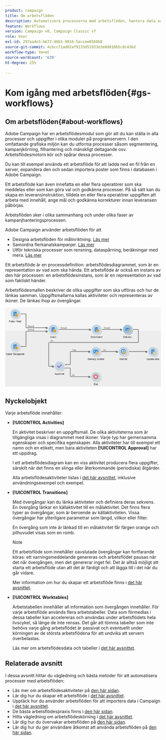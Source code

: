 ```yaml
---
product: campaign
title: Om arbetsflöden
description: Automatisera processerna med arbetsflöden, hantera data och målgrupper, skicka meddelanden med mera.
feature: Workflows
version: Campaign v8, Campaign Classic v7
role: User
exl-id: 297aa4e3-b672-46b5-9016-5accee8568b8
source-git-commit: 4cbccf1ad02af9133d51933e3e0d010b5c8c43bd
workflow-type: tm+mt
source-wordcount: '639'
ht-degree: 25%

---
```


# Kom igång med arbetsflöden{#gs-workflows}

## Om arbetsflöden{#about-workflows}

Adobe Campaign har en arbetsflödesmodul som gör att du kan ställa in alla processer och uppgifter i olika moduler på programservern. I den omfattande grafiska miljön kan du utforma processer såsom segmentering, kampanjkörning, filhantering och mänskligt deltagande osv. Arbetsflödesmotorn kör och spårar dessa processer.

Du kan till exempel använda ett arbetsflöde för att ladda ned en fil från en server, expandera den och sedan importera poster som finns i databasen i Adobe Campaign.

Ett arbetsflöde kan även innefatta en eller flera operatörer som ska meddelas eller som kan göra val och godkänna processer. På så sätt kan du skapa en leveransinstruktion, tilldela en eller flera operatörer uppgiften att arbeta med innehåll, ange mål och godkänna korrekturer innan leveransen påbörjas.

Arbetsflöden sker i olika sammanhang och under olika faser av kampanjhanteringsprocessen.

Adobe Campaign använder arbetsflöden för att

* Designa arbetsflöden för målinriktning. [Läs mer](#targeting-workflows)
* Samordna flerkanalskampanjer. [Läs mer](#campaign-workflows)
* Utför tekniska processer som rensning, dataspårning, beräkningar med mera. [Läs mer](#technical-workflows)

Ett arbetsflöde är en processdefinition: arbetsflödesdiagrammet, som är en representation av vad som ska hända. Ett arbetsflöde är också en instans av den här processen: en arbetsflödesinstans, som är en representation av vad som faktiskt händer.

Arbetsflödesmallen beskriver de olika uppgifter som ska utföras och hur de länkas samman. Uppgiftsmallarna kallas aktiviteter och representeras av ikoner. De länkas ihop av övergångar.

![](assets/example1.png)

## Nyckelobjekt

Varje arbetsflöde innehåller:

* **[!UICONTROL Activities]**

  En aktivitet beskriver en uppgiftsmall. De olika aktiviteterna som är tillgängliga visas i diagrammet med ikoner. Varje typ har gemensamma egenskaper och specifika egenskaper. Alla aktiviteter har till exempel ett namn och en etikett, men bara aktiviteten **[!UICONTROL Approval]** har ett uppdrag.

  I ett arbetsflödesdiagram kan en viss aktivitet producera flera uppgifter, särskilt när det finns en slinga eller återkommande (periodiska) åtgärder.

  Alla arbetsflödesaktiviteter listas i [det här avsnittet](activities.md), inklusive användningsexempel och exempel.

* **[!UICONTROL Transitions]**

  Med övergångar kan du länka aktiviteter och definiera deras sekvens. En övergång länkar en källaktivitet till en målaktivitet. Det finns flera typer av övergångar, som är beroende av källaktiviteten. Vissa övergångar har ytterligare parametrar som längd, villkor eller filter.

  En övergång som inte är länkad till en målaktivitet får färgen orange och pilhuvudet visas som en romb.

  >[!NOTE]
  >
  >Ett arbetsflöde som innehåller oavslutade övergångar kan fortfarande köras: ett varningsmeddelande genereras och arbetsflödet pausas när det når övergången, men det genererar inget fel. Det är alltså möjligt att starta ett arbetsflöde utan att det är färdigt och att lägga till i det när du går vidare.

  Mer information om hur du skapar ett arbetsflöde finns i [det här avsnittet](build-a-workflow.md).

* **[!UICONTROL Worktables]**

  Arbetstabellen innehåller all information som övergången innehåller. För varje arbetsflöde används flera arbetstabeller. Data som förmedlas i dessa tabeller kan accelereras och användas under arbetsflödets hela livscykel, så länge de inte rensas. Det går att tömma tabeller som inte behövs varje gång arbetsflödet är passivat och eventuellt under körningen av de största arbetsflödena för att undvika att servern överbelastas.

  Läs mer om arbetsflödesdata och tabeller i [det här avsnittet](use-workflow-data.md).

## Relaterade avsnitt

I dessa avsnitt hittar du vägledning och bästa metoder för att automatisera processer med arbetsflöden:

* Läs mer om arbetsflödesaktiviteter på [den här sidan](use-workflow-data.md).
* Lär dig hur du skapar ett arbetsflöde i [det här avsnittet](build-a-workflow.md).
* Upptäck hur du använder arbetsflöden för att importera data i Campaign i [det här avsnittet](campaign-workflows.md).
* De bästa arbetsflödespraxis finns i [den här sidan](workflow-best-practices.md).
* Hitta vägledning om arbetsflödeskörning i [det här avsnittet](start-a-workflow.md).
* Lär dig hur du övervakar arbetsflöden på [den här sidan](monitor-workflow-execution.md).
* Lär dig hur du ger användare åtkomst att använda arbetsflöden på [den här sidan](managing-rights.md).
